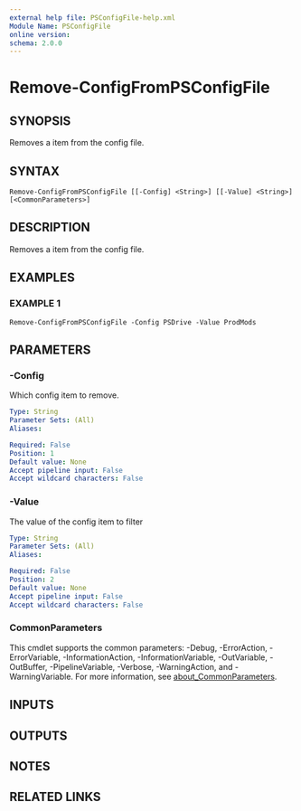 ```yaml
---
external help file: PSConfigFile-help.xml
Module Name: PSConfigFile
online version:
schema: 2.0.0
---
```


# Remove-ConfigFromPSConfigFile

## SYNOPSIS
Removes a item from the config file.

## SYNTAX

```
Remove-ConfigFromPSConfigFile [[-Config] <String>] [[-Value] <String>] [<CommonParameters>]
```

## DESCRIPTION
Removes a item from the config file.

## EXAMPLES

### EXAMPLE 1
```
Remove-ConfigFromPSConfigFile -Config PSDrive -Value ProdMods
```

## PARAMETERS

### -Config
Which config item to remove.

```yaml
Type: String
Parameter Sets: (All)
Aliases:

Required: False
Position: 1
Default value: None
Accept pipeline input: False
Accept wildcard characters: False
```

### -Value
The value of the config item to filter

```yaml
Type: String
Parameter Sets: (All)
Aliases:

Required: False
Position: 2
Default value: None
Accept pipeline input: False
Accept wildcard characters: False
```

### CommonParameters
This cmdlet supports the common parameters: -Debug, -ErrorAction, -ErrorVariable, -InformationAction, -InformationVariable, -OutVariable, -OutBuffer, -PipelineVariable, -Verbose, -WarningAction, and -WarningVariable. For more information, see [about_CommonParameters](http://go.microsoft.com/fwlink/?LinkID=113216).

## INPUTS

## OUTPUTS

## NOTES

## RELATED LINKS

